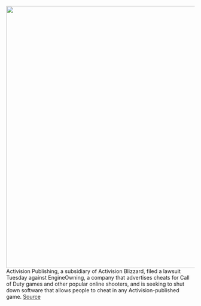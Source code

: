<img src='https://cdn.vox-cdn.com/thumbor/JWSPNVQ7V2FZ9n2WVaQNVGphVRw=/0x0:2040x1360/1200x800/filters:focal(857x517:1183x843)/cdn.vox-cdn.com/uploads/chorus_image/image/70348604/acastro_300505_4008_pcGameHacks_0001.0.jpg' width='700px' /><br/>
Activision Publishing, a subsidiary of Activision Blizzard, filed a lawsuit Tuesday against EngineOwning, a company that advertises cheats for Call of Duty games and other popular online shooters, and is seeking to shut down software that allows people to cheat in any Activision-published game.
<a href='https://www.theverge.com/2022/1/4/22867724/activision-sues-call-of-duty-cheats-company-engineowning'> Source <a/>